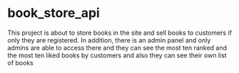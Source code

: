 # book_store_api
This project is about to store books in the site and sell books to customers if only they are registered. In addition, there is an admin panel and only admins are able to access there and they can see the most ten
ranked and the most ten liked books by
customers and also they can see their own list
of books
